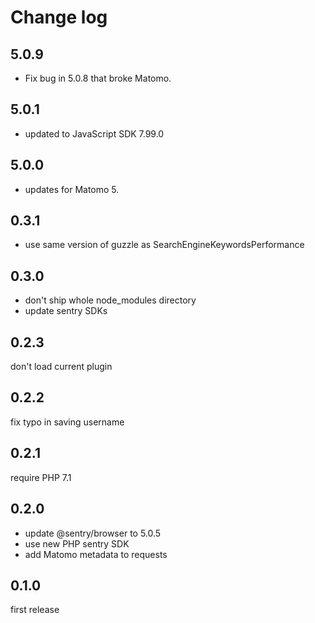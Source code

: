 # Change log

## 5.0.9

- Fix bug in 5.0.8 that broke Matomo.

## 5.0.1

- updated to JavaScript SDK 7.99.0

## 5.0.0

- updates for Matomo 5.

## 0.3.1

- use same version of guzzle as SearchEngineKeywordsPerformance

## 0.3.0

- don't ship whole node_modules directory
- update sentry SDKs

## 0.2.3

don't load current plugin

## 0.2.2

fix typo in saving username

## 0.2.1

require PHP 7.1

## 0.2.0

- update @sentry/browser to 5.0.5
- use new PHP sentry SDK
- add Matomo metadata to requests

## 0.1.0

first release
